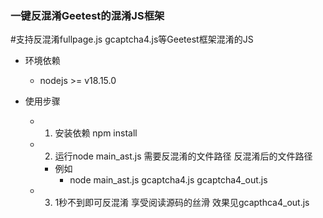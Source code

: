 ### 一键反混淆Geetest的混淆JS框架 

#支持反混淆fullpage.js gcaptcha4.js等Geetest框架混淆的JS

- 环境依赖
  - nodejs >= v18.15.0

- 使用步骤
    - 1. 安装依赖 npm install
    - 2. 运行node main_ast.js 需要反混淆的文件路径 反混淆后的文件路径
      - 例如
        - node main_ast.js gcaptcha4.js gcaptcha4_out.js
    - 3. 1秒不到即可反混淆 享受阅读源码的丝滑 效果见gcapthca4_out.js